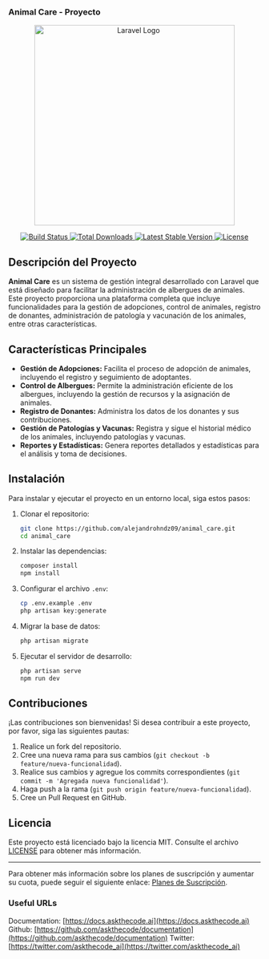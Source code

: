 ### Animal Care - Proyecto

<p align="center">
<a href="https://laravel.com" target="_blank">
<img src="https://raw.githubusercontent.com/laravel/art/master/logo-lockup/5%20SVG/2%20CMYK/1%20Full%20Color/laravel-logolockup-cmyk-red.svg" width="400" alt="Laravel Logo">
</a>
</p>

<p align="center">
<a href="https://github.com/laravel/framework/actions">
<img src="https://github.com/laravel/framework/workflows/tests/badge.svg" alt="Build Status">
</a>
<a href="https://packagist.org/packages/laravel/framework">
<img src="https://img.shields.io/packagist/dt/laravel/framework" alt="Total Downloads">
</a>
<a href="https://packagist.org/packages/laravel/framework">
<img src="https://img.shields.io/packagist/v/laravel/framework" alt="Latest Stable Version">
</a>
<a href="https://packagist.org/packages/laravel/framework">
<img src="https://img.shields.io/packagist/l/laravel/framework" alt="License">
</a>
</p>

## Descripción del Proyecto

**Animal Care** es un sistema de gestión integral desarrollado con Laravel que está diseñado para facilitar la administración de albergues de animales. Este proyecto proporciona una plataforma completa que incluye funcionalidades para la gestión de adopciones, control de animales, registro de donantes, administración de patología y vacunación de los animales, entre otras características.

## Características Principales

- **Gestión de Adopciones:** Facilita el proceso de adopción de animales, incluyendo el registro y seguimiento de adoptantes.
- **Control de Albergues:** Permite la administración eficiente de los albergues, incluyendo la gestión de recursos y la asignación de animales.
- **Registro de Donantes:** Administra los datos de los donantes y sus contribuciones.
- **Gestión de Patologías y Vacunas:** Registra y sigue el historial médico de los animales, incluyendo patologías y vacunas.
- **Reportes y Estadísticas:** Genera reportes detallados y estadísticas para el análisis y toma de decisiones.

## Instalación

Para instalar y ejecutar el proyecto en un entorno local, siga estos pasos:

1. Clonar el repositorio:
   ```sh
   git clone https://github.com/alejandrohndz09/animal_care.git
   cd animal_care
   ```

2. Instalar las dependencias:
   ```sh
   composer install
   npm install
   ```

3. Configurar el archivo `.env`:
   ```sh
   cp .env.example .env
   php artisan key:generate
   ```

4. Migrar la base de datos:
   ```sh
   php artisan migrate
   ```

5. Ejecutar el servidor de desarrollo:
   ```sh
   php artisan serve
   npm run dev
   ```

## Contribuciones

¡Las contribuciones son bienvenidas! Si desea contribuir a este proyecto, por favor, siga las siguientes pautas:

1. Realice un fork del repositorio.
2. Cree una nueva rama para sus cambios (`git checkout -b feature/nueva-funcionalidad`).
3. Realice sus cambios y agregue los commits correspondientes (`git commit -m 'Agregada nueva funcionalidad'`).
4. Haga push a la rama (`git push origin feature/nueva-funcionalidad`).
5. Cree un Pull Request en GitHub.

## Licencia

Este proyecto está licenciado bajo la licencia MIT. Consulte el archivo [LICENSE](LICENSE) para obtener más información.

---

Para obtener más información sobre los planes de suscripción y aumentar su cuota, puede seguir el siguiente enlace: [Planes de Suscripción](https://c7d59216ee8ec59bda5e51ffc17a994d.auth.portal-pluginlab.ai/pricing).

### Useful URLs

Documentation: [https://docs.askthecode.ai](https://docs.askthecode.ai) 
Github: [https://github.com/askthecode/documentation](https://github.com/askthecode/documentation) 
Twitter: [https://twitter.com/askthecode_ai](https://twitter.com/askthecode_ai)
